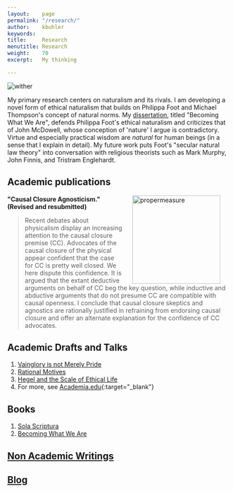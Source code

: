 ```yaml
---
layout:    page
permalink: "/research/"
author:    kbuhler
keywords:  
title:     Research
menutitle: Research
weight:    70
excerpt:   My thinking

---
```



![wither](http://www.keithbuhler.com/images/wither.jpg)

My primary research centers on naturalism and its rivals. I am developing a novel form of ethical naturalism that builds on Philippa Foot and Michael Thompson's concept of natural norms. My [dissertation](/phd), titled "Becoming What We Are", defends Philippa Foot's ethical naturalism and criticizes that of John McDowell, whose conception of 'nature' I argue is contradictory. Virtue and especially practical wisdom are *natural*  for human beings (in a sense that I explain in detail). My future work puts Foot's "secular natural law theory" into conversation with religious theorists such as Mark Murphy, John Finnis, and Tristram Englehardt. 



## Academic publications

<img src="/images/measurelearning.png" alt="propermeasure" align="right" hspace="20" height="200" width="200">

**"Causal Closure Agnosticism." (Revised and resubmitted)**

> Recent debates about physicalism display an increasing attention to the causal closure premise (CC).  Advocates of the causal closure of the physical appear confident that the case for CC is pretty well closed. We here dispute this confidence. It is argued that the extant deductive arguments on behalf of CC beg the key question, while inductive and abductive arguments that do not presume CC are compatible with causal openness. I conclude that causal closure skeptics and agnostics are rationally justified in refraining from endorsing causal closure and offer an alternate explanation for the confidence of CC advocates.


## Academic Drafts and Talks

1. [Vainglory is not Merely Pride](/vainglory)
4. [Rational Motives](/motives)
5. [Hegel and the Scale of Ethical Life](/hegel)
5. For more, see [Academia.edu](https://uky.academia.edu/KeithBuhler){:target="_blank"}


## Books

1. [Sola Scriptura](https://www.amazon.com/Sola-Scriptura-Dialogue-Keith-Buhler/dp/1475270860/ref=sr_1_11?ie=UTF8&qid=1351488005&sr=8-11&keywords=sola+scriptura)
2. [Becoming What We Are](http://www.keithbuhler.com/phd)


## [Non Academic Writings](/writings)

## [Blog](/blog) 